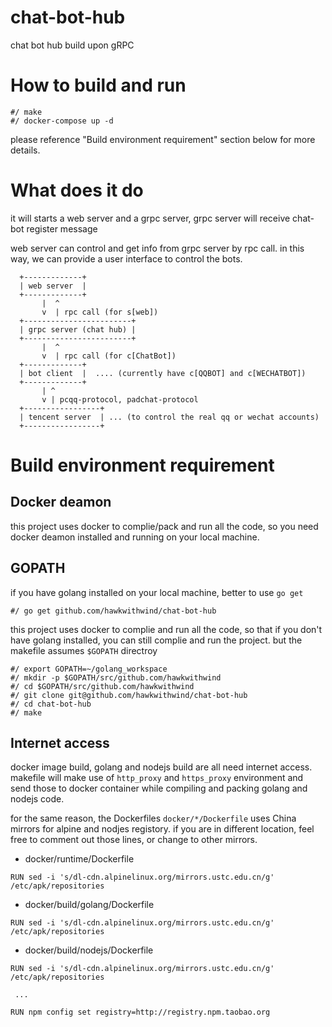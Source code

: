 # chat-bot-hub

chat bot hub build upon gRPC

# How to build and run

```
#/ make
#/ docker-compose up -d
```
please reference "Build environment requirement" section below for more details.

# What does it do

it will starts a web server and a grpc server, grpc server will receive chat-bot register message

web server can control and get info from grpc server by rpc call. in this way, we can provide a user interface to control the bots.

```
  +-------------+
  | web server  |
  +-------------+
       |  ^
       v  | rpc call (for s[web])
  +------------------------+
  | grpc server (chat hub) |
  +------------------------+
       |  ^
       v  | rpc call (for c[ChatBot])
  +-------------+
  | bot client  |  .... (currently have c[QQBOT] and c[WECHATBOT])
  +-------------+
       | ^
       v | pcqq-protocol, padchat-protocol
  +-----------------+
  | tencent server  | ... (to control the real qq or wechat accounts)
  +-----------------+

```

# Build environment requirement

## Docker deamon

this project uses docker to complie/pack and run all the code, so you need docker deamon installed and running on your local machine.

## GOPATH

if you have golang installed on your local machine, better to use ```go get```

```
#/ go get github.com/hawkwithwind/chat-bot-hub
```

this project uses docker to complie and run all the code, so that if you don't have golang installed, you can still complie and run the project. but the makefile assumes `$GOPATH` directroy

```
#/ export GOPATH=~/golang_workspace
#/ mkdir -p $GOPATH/src/github.com/hawkwithwind
#/ cd $GOPATH/src/github.com/hawkwithwind
#/ git clone git@github.com/hawkwithwind/chat-bot-hub
#/ cd chat-bot-hub
#/ make
```

## Internet access

docker image build, golang and nodejs build are all need internet access. makefile will make use of ```http_proxy``` and ```https_proxy``` environment and send those to docker container while compiling and packing golang and nodejs code.

for the same reason, the Dockerfiles ```docker/*/Dockerfile``` uses China mirrors for alpine and nodjes registory. if you are in different location, feel free to comment out those lines, or change to other mirrors.


- docker/runtime/Dockerfile

```
RUN sed -i 's/dl-cdn.alpinelinux.org/mirrors.ustc.edu.cn/g' /etc/apk/repositories
```

- docker/build/golang/Dockerfile

```
RUN sed -i 's/dl-cdn.alpinelinux.org/mirrors.ustc.edu.cn/g' /etc/apk/repositories
```

- docker/build/nodejs/Dockerfile

```
RUN sed -i 's/dl-cdn.alpinelinux.org/mirrors.ustc.edu.cn/g' /etc/apk/repositories

 ...
 
RUN npm config set registry=http://registry.npm.taobao.org
```

